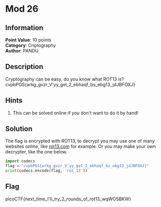 # Mod 26

## Information

**Point Value**: 10 points  
**Category**: Criptography  
**Author**: PANDU

## Description

Cryptography can be easy, do you know what ROT13 is?  
cvpbPGS{arkg_gvzr_V'yy_gel_2_ebhaqf_bs_ebg13_jdJBFOXJ}

## Hints

1. This can be solved online if you don't want to do it by hand!

## Solution

The flag is encrypted with ROT13, to decrypt you may use one of many websites online, like [rot13.com](https://rot13.com/) for example. Or you may make your own decrypter, like the one below.

```py
import codecs
flag = "cvpbPGS{arkg_gvzr_V'yy_gel_2_ebhaqf_bs_ebg13_jdJBFOXJ}"
print(codecs.encode(flag, 'rot_13'))
```

## Flag

picoCTF{next_time_I'll_try_2_rounds_of_rot13_wqWOSBKW}
